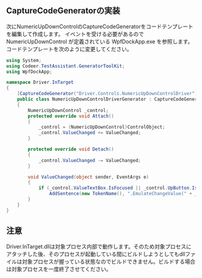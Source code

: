 ## CaptureCodeGeneratorの実装

次にNumericUpDownControlのCaptureCodeGeneratorをコードテンプレートを編集して作成します。
イベントを受ける必要があるので NumericUpDownControl が定義されている WpfDockApp.exe を参照します。
コードテンプレートを次のように変更してください。

```cs
using System;
using Codeer.TestAssistant.GeneratorToolKit;
using WpfDockApp;

namespace Driver.InTarget
{
    [CaptureCodeGenerator("Driver.Controls.NumericUpDownControlDriver")]
    public class NumericUpDownControlDriverGenerator : CaptureCodeGeneratorBase
    {
		NumericUpDownControl _control;
		protected override void Attach()
		{
			_control = (NumericUpDownControl)ControlObject;
			_control.ValueChanged += ValueChanged;
		}

		protected override void Detach()
		{
			_control.ValueChanged -= ValueChanged;
		}

		void ValueChanged(object sender, EventArgs e)
		{
			if (_control.ValueTextBox.IsFocused || _control.UpButton.IsFocused || _control.DownButton.IsFocused)
				AddSentence(new TokenName(), ".EmulateChangeValue(" + _control.Value, new TokenAsync(CommaType.Before), ");");
		}
	}
}
```
## 注意
Driver.InTarget.dllは対象プロセス内部で動作します。そのため対象プロセスにアタッチした後、そのプロセスが起動している間にビルドしようとしてもdllファイルは対象プロセスが握っている状態なのでビルドできません。ビルドする場合は対象プロセスを一度終了させてください。
